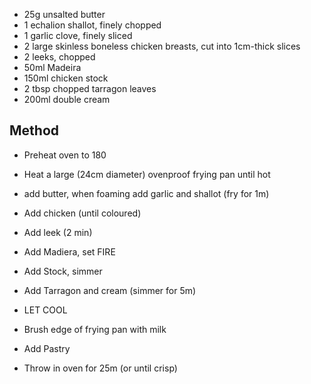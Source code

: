 * 25g unsalted butter
* 1 echalion shallot, finely chopped
* 1 garlic clove, finely sliced
* 2 large skinless boneless chicken breasts, cut into 1cm-thick slices
* 2 leeks, chopped
* 50ml Madeira
* 150ml chicken stock
* 2 tbsp chopped tarragon leaves
* 200ml double cream

## Method

* Preheat oven to 180
* Heat a large (24cm diameter) ovenproof frying pan until hot
* add butter, when foaming add garlic and shallot (fry for 1m)
* Add chicken (until coloured)
* Add leek (2 min)
* Add Madiera, set FIRE
* Add Stock, simmer
* Add Tarragon and cream (simmer for 5m)

* LET COOL

* Brush edge of frying pan with milk
* Add Pastry
* Throw in oven for 25m (or until crisp)


